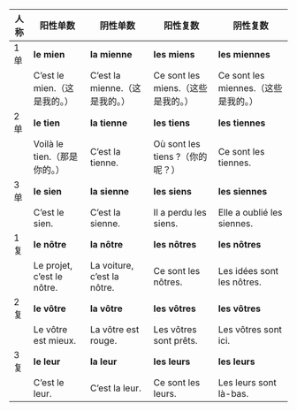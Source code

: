 | 人称  | 阳性单数                       | 阴性单数                        | 阳性复数                       | 阴性复数                         |
| --- | -------------------------- | --------------------------- | -------------------------- | ---------------------------- |
| 1 单 | **le mien**                | **la mienne**               | **les miens**              | **les miennes**              |
|     | C’est le mien.（这是我的。）      | C’est la mienne.（这是我的。）     | Ce sont les miens.（这些是我的。） | Ce sont les miennes.（这些是我的。） |
| 2 单 | **le tien**                | **la tienne**               | **les tiens**              | **les tiennes**              |
|     | Voilà le tien.（那是你的。）      | C’est la tienne.            | Où sont les tiens ?（你的呢？）  | Ce sont les tiennes.         |
| 3 单 | **le sien**                | **la sienne**               | **les siens**              | **les siennes**              |
|     | C’est le sien.             | C’est la sienne.            | Il a perdu les siens.      | Elle a oublié les siennes.   |
| 1 复 | **le nôtre**               | **la nôtre**                | **les nôtres**             | **les nôtres**               |
|     | Le projet, c’est le nôtre. | La voiture, c’est la nôtre. | Ce sont les nôtres.        | Les idées sont les nôtres.   |
| 2 复 | **le vôtre**               | **la vôtre**                | **les vôtres**             | **les vôtres**               |
|     | Le vôtre est mieux.        | La vôtre est rouge.         | Les vôtres sont prêts.     | Les vôtres sont ici.         |
| 3 复 | **le leur**                | **la leur**                 | **les leurs**              | **les leurs**                |
|     | C’est le leur.             | C’est la leur.              | Ce sont les leurs.         | Les leurs sont là-bas.       |
